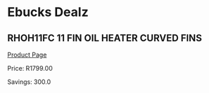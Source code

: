 
# Ebucks Dealz
## RHOH11FC 11 FIN OIL HEATER CURVED FINS
[Product Page](https://www.ebucks.com/web/shop/productSelected.do?prodId=673649276&catId=704982758)

Price: R1799.00

Savings: 300.0


	